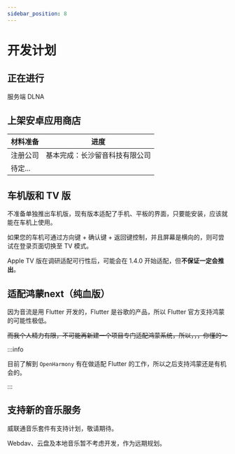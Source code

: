 ```yaml
---
sidebar_position: 8
---
```


# 开发计划

## 正在进行

服务端 DLNA

## 上架安卓应用商店

| 材料准备 | 进度 |
| --- | --- |
| 注册公司 | 基本完成：长沙留音科技有限公司 |
| 待定... |  |


## 车机版和 TV 版

不准备单独推出车机版，现有版本适配了手机、平板的界面，只要能安装，应该就能在车机上使用。

如果您的车机可通过方向键 + 确认键 + 返回键控制，并且屏幕是横向的，则可尝试在登录页面切换至 TV 模式。

Apple TV 版在调研适配可行性后，可能会在 1.4.0 开始适配，但**不保证一定会推出**。

## 适配鸿蒙next（纯血版）

因为音流是用 Flutter 开发的，Flutter 是谷歌的产品，所以 Flutter 官方支持鸿蒙的可能性极低。

~~而我个人精力有限，不可能再新建一个项目专门适配鸿蒙系统，所以，，，你懂的～~~

:::info

目前了解到 `OpenHarmony` 有在做适配 Flutter 的工作，所以之后支持鸿蒙还是有机会的。

:::

## 支持新的音乐服务

威联通音乐套件有支持计划，敬请期待。

Webdav、云盘及本地音乐暂不考虑开发，作为远期规划。